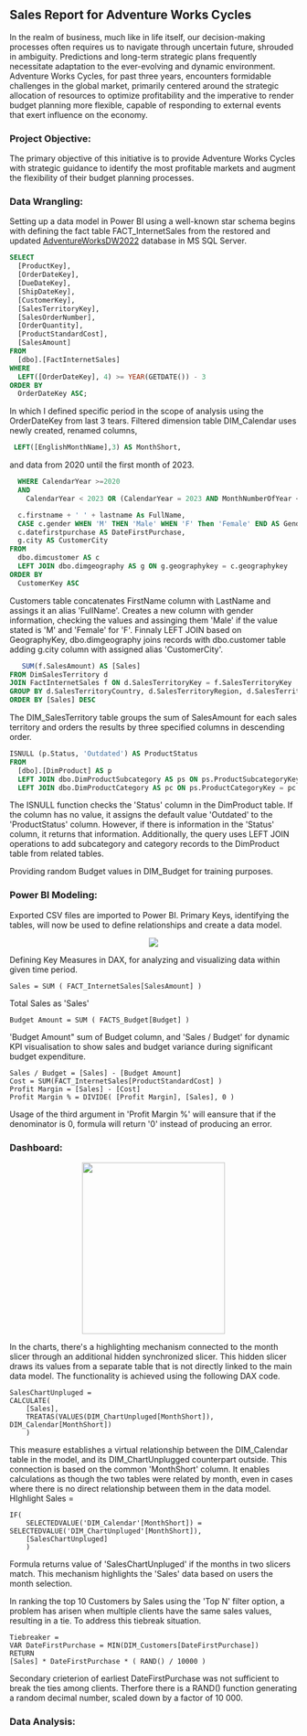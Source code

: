 ## Sales Report for Adventure Works Cycles

In the realm of business, much like in life itself, our decision-making processes often requires us to navigate through uncertain future, shrouded in ambiguity. Predictions and long-term strategic plans frequently necessitate adaptation to the ever-evolving and dynamic environment. 
Adventure Works Cycles, for past three years, encounters formidable challenges in the global market, primarily centered around the strategic allocation of resources to optimize profitability and the imperative to render budget planning more flexible, capable of responding to external events that exert influence on the economy.

### Project Objective:
The primary objective of this initiative is to provide Adventure Works Cycles with strategic guidance to identify the most profitable markets and augment the flexibility of their budget planning processes.

### Data Wrangling:
Setting up a data model in Power BI using a well-known star schema begins with defining the fact table FACT_InternetSales from the restored and updated [AdventureWorksDW2022](https://github.com/Microsoft/sql-server-samples/releases/download/adventureworks/AdventureWorksDW2022.bak) database in MS SQL Server.
```sql
SELECT 
  [ProductKey], 
  [OrderDateKey], 
  [DueDateKey], 
  [ShipDateKey], 
  [CustomerKey],
  [SalesTerritoryKey],
  [SalesOrderNumber],
  [OrderQuantity],
  [ProductStandardCost],
  [SalesAmount]
FROM 
  [dbo].[FactInternetSales]
WHERE 
  LEFT([OrderDateKey], 4) >= YEAR(GETDATE()) - 3 
ORDER BY 
  OrderDateKey ASC;
```
In which I defined specific period in the scope of analysis using the OrderDateKey from last 3 tears.
Filtered dimension table DIM_Calendar uses newly created, renamed columns,
```sql
 LEFT([EnglishMonthName],3) AS MonthShort,
```
and data from 2020 until the first month of 2023.
```sql
  WHERE CalendarYear >=2020
  AND
    CalendarYear < 2023 OR (CalendarYear = 2023 AND MonthNumberOfYear <= 1)
```

```sql
  c.firstname + ' ' + lastname As FullName,
  CASE c.gender WHEN 'M' THEN 'Male' WHEN 'F' Then 'Female' END AS Gender,
  c.datefirstpurchase AS DateFirstPurchase,
  g.city AS CustomerCity
FROM 
  dbo.dimcustomer AS c 
  LEFT JOIN dbo.dimgeography AS g ON g.geographykey = c.geographykey 
ORDER BY 
  CustomerKey ASC
```
Customers table concatenates FirstName column with LastName and assings it an alias 'FullName'. Creates a new column with gender information, checking the values and assinging them 'Male' if the value stated is 'M' and 'Female' for 'F'. Finnaly LEFT JOIN based on GeographyKey, dbo.dimgeography joins records with dbo.customer table adding g.city column with assigned alias 'CustomerCity'.
```sql
   SUM(f.SalesAmount) AS [Sales]
FROM DimSalesTerritory d
JOIN FactInternetSales f ON d.SalesTerritoryKey = f.SalesTerritoryKey
GROUP BY d.SalesTerritoryCountry, d.SalesTerritoryRegion, d.SalesTerritoryKey
ORDER BY [Sales] DESC
```
The DIM_SalesTerritory table groups the sum of SalesAmount for each sales territory and orders the results by three specified columns in descending order.
```sql
ISNULL (p.Status, 'Outdated') AS ProductStatus 
FROM 
  [dbo].[DimProduct] AS p 
  LEFT JOIN dbo.DimProductSubcategory AS ps ON ps.ProductSubcategoryKey = p.ProductSubcategoryKey 
  LEFT JOIN dbo.DimProductCategory AS pc ON ps.ProductCategoryKey = pc.ProductCategoryKey 
```
The ISNULL function checks the 'Status' column in the DimProduct table. If the column has no value, it assigns the default value 'Outdated' to the 'ProductStatus' column. However, if there is information in the 'Status' column, it returns that information. Additionally, the query uses LEFT JOIN operations to add subcategory and category records to the DimProduct table from related tables.

Providing random Budget values in DIM_Budget for training purposes.

### Power BI Modeling:

Exported CSV files are imported to Power BI. Primary Keys, identifying the tables, will now be used to define relationships and create a data model.

<p align="center">
  <img src="(https://github.com/rusinmt/portfolio/assets/143091357/14987950-1e98-4daf-9404-ee5a7511306d)"
</p>
    
Defining Key Measures in DAX, for analyzing and visualizing data within given time period.
```dax
Sales = SUM ( FACT_InternetSales[SalesAmount] )
```
Total Sales as 'Sales'
```dax
Budget Amount = SUM ( FACTS_Budget[Budget] )
```
'Budget Amount" sum of Budget column, and 'Sales / Budget' for dynamic KPI visualisation to show sales and budget variance during significant budget expenditure.
```dax
Sales / Budget = [Sales] - [Budget Amount]
Cost = SUM(FACT_InternetSales[ProductStandardCost] )
Profit Margin = [Sales] - [Cost] 
Profit Margin % = DIVIDE( [Profit Margin], [Sales], 0 )
```
Usage of the third argument in 'Profit Margin %' will eansure that if the denominator is 0, formula will return '0' instead of producing an error.

### Dashboard:

<p align="center">
  <img src="https://github.com/rusinmt/portfolio/assets/143091357/aaaabade-d14d-4cb7-a916-04144389cdb3" width="250" height="300">
</p>
    
In the charts, there's a highlighting mechanism connected to the month slicer through an additional hidden synchronized slicer. This hidden slicer draws its values from a separate table that is not directly linked to the main data model. The functionality is achieved using the following DAX code.
```dax
SalesChartUnpluged = 
CALCULATE(
    [Sales],
    TREATAS(VALUES(DIM_ChartUnpluged[MonthShort]), DIM_Calendar[MonthShort])
    )
```
This measure establishes a virtual relationship between the DIM_Calendar table in the model, and its DIM_ChartUnplugged counterpart outside. This connection is based on the common 'MonthShort' column. It enables calculations as though the two tables were related by month, even in cases where there is no direct relationship between them in the data model.
HIghlight Sales = 
```dax
IF(
    SELECTEDVALUE('DIM_Calendar'[MonthShort]) = SELECTEDVALUE('DIM_ChartUnpluged'[MonthShort]),
    [SalesChartUnpluged]
    )
```
Formula returns value of 'SalesChartUnpluged' if the months in two slicers match. This mechanism highlights the 'Sales' data based on users the month selection.

In ranking the top 10 Customers by Sales using the 'Top N' filter option, a problem has arisen when multiple clients have the same sales values, resulting in a tie. To address this tiebreak situation.
```dax
Tiebreaker = 
VAR DateFirstPurchase = MIN(DIM_Customers[DateFirstPurchase])
RETURN
[Sales] * DateFirstPurchase * ( RAND() / 10000 )
```
Secondary crieterion of earliest DateFirstPurchase was not sufficient to break the ties among clients. Therfore there is a RAND() function generating  a random decimal number, scaled down by a factor of 10 000.

### Data Analysis:


